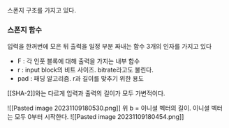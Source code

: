 스폰지 구조를 가지고 있다.
### 스폰지 함수
입력을 한꺼번에 모은 뒤
출력을 일정 부분 짜내는 함수
3개의 인자를 가지고 있다
- F : 각 인풋 블록에 대해 출력을 가지는 내부 함수
- r : input block의 비트 사이즈. bitrate라고도 불린다.
- pad : 패딩 알고리즘. r과 길이를 맞추기 위한 용도

[[SHA-2]]와는 다르게 입력과 출력의 길이가 모두 가변적이다.

![[Pasted image 20231109180530.png]]
위 b = 이니셜 벡터의 길이.
이니셜 벡터는 모두 0부터 시작한다.
![[Pasted image 20231109180454.png]]